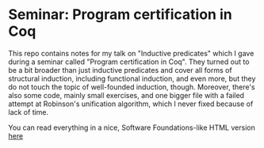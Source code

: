 # Seminar: Program certification in Coq

This repo contains notes for my talk on "Inductive predicates" which I gave during a seminar called "Program certification in Coq". They turned out to be a bit broader than just inductive predicates and cover all forms of structural induction, including functional induction, and even more, but they do not touch the topic of well-founded induction, though. Moreover, there's also some code, mainly small exercises, and one bigger file with a failed attempt at Robinson's unification algorithm, which I never fixed because of lack of time.

You can read everything in a nice, Software Foundations-like HTML version [here](https://wkolowski.github.io/Seminar-Program-certification-in-Coq)
